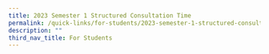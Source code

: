 ```yaml
---
title: 2023 Semester 1 Structured Consultation Time
permalink: /quick-links/for-students/2023-semester-1-structured-consultation-time/
description: ""
third_nav_title: For Students
---
```

